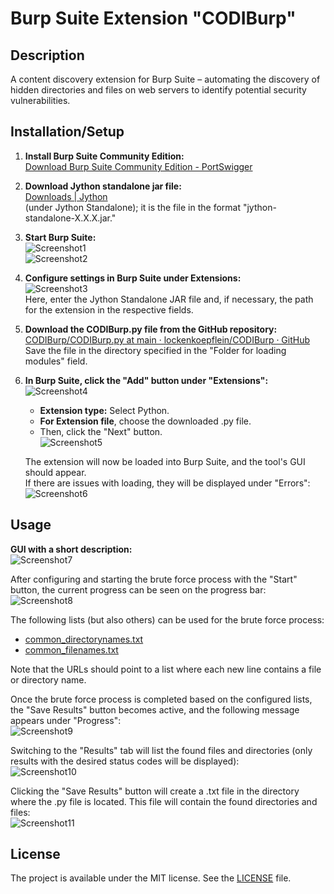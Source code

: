 # Burp Suite Extension "CODIBurp"

## Description
A content discovery extension for Burp Suite – automating the discovery of hidden directories and files on web servers to identify potential security vulnerabilities.

## Installation/Setup

1. **Install Burp Suite Community Edition:**  
   [Download Burp Suite Community Edition - PortSwigger](https://portswigger.net/burp/communitydownload)

2. **Download Jython standalone jar file:**  
   [Downloads | Jython](https://www.jython.org/download)  
   (under Jython Standalone); it is the file in the format "jython-standalone-X.X.X.jar."

3. **Start Burp Suite:**  
   ![Screenshot1](images/Bild1.png)  
   ![Screenshot2](images/Bild2.png)

4. **Configure settings in Burp Suite under Extensions:**  
   ![Screenshot3](images/Bild3.png)  
   Here, enter the Jython Standalone JAR file and, if necessary, the path for the extension in the respective fields.

5. **Download the CODIBurp.py file from the GitHub repository:**  
   [CODIBurp/CODIBurp.py at main · lockenkoepflein/CODIBurp · GitHub](https://github.com/lockenkoepflein/CODIBurp/blob/main/CODIBurp.py)  
   Save the file in the directory specified in the "Folder for loading modules" field.

6. **In Burp Suite, click the "Add" button under "Extensions":**  
   ![Screenshot4](images/Bild4.png)

   - **Extension type:** Select Python.
   - **For Extension file**, choose the downloaded .py file.
   - Then, click the "Next" button.  
   ![Screenshot5](images/Bild5.png)

   The extension will now be loaded into Burp Suite, and the tool's GUI should appear.  
   If there are issues with loading, they will be displayed under "Errors":  
   ![Screenshot6](images/Bild6.png)

## Usage

**GUI with a short description:**  
![Screenshot7](images/Bild7.png)

After configuring and starting the brute force process with the "Start" button, the current progress can be seen on the progress bar:  
![Screenshot8](images/Bild8.png)

The following lists (but also others) can be used for the brute force process:
- [common_directorynames.txt](https://raw.githubusercontent.com/lockenkoepflein/CODIBurp/refs/heads/main/common_directorynames.txt)
- [common_filenames.txt](https://raw.githubusercontent.com/lockenkoepflein/CODIBurp/refs/heads/main/common_filenames.txt)

Note that the URLs should point to a list where each new line contains a file or directory name.

Once the brute force process is completed based on the configured lists, the "Save Results" button becomes active, and the following message appears under "Progress":  
![Screenshot9](images/Bild9.png)

Switching to the "Results" tab will list the found files and directories (only results with the desired status codes will be displayed):  
![Screenshot10](images/Bild10.png)

Clicking the "Save Results" button will create a .txt file in the directory where the .py file is located. This file will contain the found directories and files:  
![Screenshot11](images/Bild11.png)

## License
The project is available under the MIT license. See the [LICENSE](https://github.com/lockenkoepflein/CODIBurp/LICENSE) file.